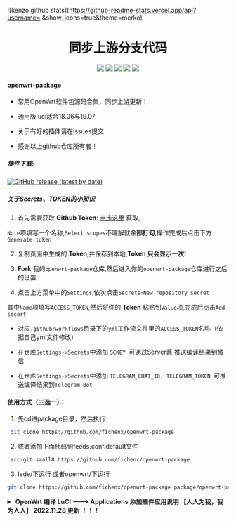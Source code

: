 ![kenzo github stats](https://github-readme-stats.vercel.app/api?username= &show_icons=true&theme=merko)
<div align="center">
<h1 align="center">同步上游分支代码</h1>
<img src="https://img.shields.io/github/issues/fichenx/openwrt-package?color=green">
<img src="https://img.shields.io/github/stars/fichenx/openwrt-package?color=yellow">
<img src="https://img.shields.io/github/forks/fichenx/openwrt-package?color=orange">
<img src="https://img.shields.io/github/license/fichenx/openwrt-package?color=ff69b4">
<img src="https://img.shields.io/github/languages/code-size/fichenx/openwrt-package?color=blueviolet">
</div>


#### openwrt-package

*  常用OpenWrt软件包源码合集，同步上游更新！

*  通用版luci适合18.06与19.07

*  关于有好的插件请在issues提交

*  感谢以上github仓库所有者！

##### 插件下载:

[![GitHub release (latest by date)](https://img.shields.io/github/v/release/fichenx/compile-package?style=for-the-badge&label=插件更新下载)](https://github.com/fichenx/compile-package/releases/latest)

##### 关于Secrets、TOKEN的小知识


1. 首先需要获取 **Github Token**: [点击这里](https://github.com/settings/tokens/new) 获取,

 `Note`项填写一个名称,`Select scopes`不理解就**全部打勾**,操作完成后点击下方`Generate token`

2. 复制页面中生成的 **Token**,并保存到本地,**Token 只会显示一次!**

3. **Fork** 我的`openwrt-package`仓库,然后进入你的`openwrt-package`仓库进行之后的设置

4. 点击上方菜单中的`Settings`,依次点击`Secrets`-`New repository secret`

其中`Name`项填写`ACCESS_TOKEN`,然后将你的 **Token** 粘贴到`Value`项,完成后点击`Add secert`

* 对应`.github/workflows`目录下的`yml`工作流文件里的`ACCESS_TOKEN`名称（依据自己yml文件修改）

* 在仓库`Settings->Secrets`中添加 `SCKEY `可通过[Server酱](http://sc.ftqq.com) 推送编译结果到微信

* 在仓库`Settings->Secrets`中添加 `TELEGRAM_CHAT_ID, TELEGRAM_TOKEN `可推送编译结果到`Telegram Bot`




#### 使用方式（三选一）：

1. 先cd进package目录，然后执行

```bash
 git clone https://github.com/fichenx/openwrt-package
```
2. 或者添加下面代码到feeds.conf.default文件

```bash
 src-git small8 https://github.com/fichenx/openwrt-package
```
3. lede/下运行 或者openwrt/下运行

```bash
git clone https://github.com/fichenx/openwrt-package package/openwrt-package
```


<details>
<summary><b>&nbsp;OpenWrt 编译 LuCI ---> Applications 添加插件应用说明 【人人为我，我为人人】   2022.11.28 更新 ！！！</b><br/></summary>

make menuconfig  进入定制界面<br/>
进入编译选项配置界面,.按照需要配置.( ‘*’ 代表编入固件，‘M’ 表示编译成模块或者IPK包， ‘空’不编译 )<br/>
非常感谢大佬”L有大雕“更正补充，20181121<br/>
大佬源码仓库：https://github.com/coolsnowwolf/lede<br/>
内容仅供参考，请根据个人实际情况使用，如果出现问题则后果自负。<br/>
注：应用后面标记 “ * ” 为最近新添加；标记“ ! ”与其他插件依赖或冲突。<br/>
-------------------------------------------------------------------------------------------------------------------<br/>
LuCI ---> Applications ---> luci-app-accesscontrol             #访问时间控制<br/>
LuCI ---> Applications ---> luci-app-acme             #ACME自动化证书管理环境<br/>
LuCI ---> Applications ---> luci-app-adblock   #ADB广告过滤<br/>
LuCI ---> Applications ---> luci-app-adbyby-plus             #广告屏蔽大师Plus +<br/>
LuCI ---> Applications ---> luci-app-adbyby   #广告过滤大师（丢弃）<br/>
LuCI ---> Applications ---> luci-app-adguardhome             #AdGuard home广告过滤（Le库以外的插件）<br/>
LuCI ---> Applications ---> luci-app-adkill     #广告过滤（丢弃）<br/>
LuCI ---> Applications ---> luci-app-advanced-reboot             #Linksys高级重启<br/>
LuCI ---> Applications ---> luci-app-advancedsetting             #系统高级设置（Le库以外的插件）<br/>
LuCI ---> Applications ---> luci-app-ahcp             #Ad-Hoc配置协议(AHCP) ipv6 and 双栈 自动配置协议 !<br/>
LuCI ---> Applications ---> luci-app-airplay2   #Apple AirPlay2 无损音频接收服务器<br/>
LuCI ---> Applications ---> luci-app-aliddns   #阿里DDNS客户端（丢弃，集成至ddns）<br/>
LuCI ---> Applications ---> luci-app-aliyundrive-fuse             #阿里云盘FUSE磁盘挂载  *<br/>
LuCI ---> Applications ---> luci-app-aliyundrive-webdav             #阿里云盘 WebDAV 服务<br/>
LuCI ---> Applications ---> luci-app-amule             #aMule下载工具 !<br/>
LuCI ---> Applications ---> luci-app-argon-config             #Argon主题配置插件（Le库以外的插件）<br/>
LuCI ---> Applications ---> luci-app-aria2 # Aria2下载工具<br/>
LuCI ---> Applications ---> luci-app-arpbind             #IP/MAC绑定<br/>
LuCI ---> Applications ---> luci-app-asterisk             #支持Asterisk电话服务器<br/>
LuCI ---> Applications ---> luci-app-attendedsysupgrade             #固件更新升级相关<br/>
LuCI ---> Applications ---> luci-app-autoreboot             #支持计划重启<br/>
LuCI ---> Applications ---> luci-app-baidupcs-web             #百度网盘管理<br/>
LuCI ---> Applications ---> luci-app-bcp38             #BCP38网络入口过滤（不确定）<br/>
LuCI ---> Applications ---> luci-app-bird1-ipv4             #对Bird1-ipv4的支持<br/>
LuCI ---> Applications ---> luci-app-bird1-ipv6             #对Bird1-ipv6的支持<br/>
LuCI ---> Applications ---> luci-app-bird4   #Bird 4（未知）（丢弃）<br/>
LuCI ---> Applications ---> luci-app-bird6   #Bird 6（未知）（丢弃）<br/>
LuCI ---> Applications ---> luci-app-bmx6             #BMX6路由协议<br/>
LuCI ---> Applications ---> luci-app-bmx7             #BMX7路由协议（丢弃）<br/>
LuCI ---> Applications ---> luci-app-caldav             #联系人（丢弃）<br/>
LuCI ---> Applications ---> luci-app-cifs-mount   #CIFS/SMB挂载设置<br/>
LuCI ---> Applications ---> luci-app-cifsd             #CIFS/SMB网络共享<br/>
LuCI ---> Applications ---> luci-app-cjdns             #加密IPV6网络相关<br/>
LuCI ---> Applications ---> luci-app-clamav             #ClamAV杀毒软件<br/>
LuCI ---> Applications ---> luci-app-clash             #Clash客户端（Le库以外的插件）<br/>
LuCI ---> Applications ---> luci-app-commands             #Shell命令模块<br/>
LuCI ---> Applications ---> luci-app-cshark             #CloudShark捕获工具<br/>
LuCI ---> Applications ---> luci-app-dawn             #分布式AP管理程序<br/>
LuCI ---> Applications ---> luci-app-ddns   #动态域名 DNS（集成阿里DDNS客户端）<br/>
LuCI ---> Applications ---> luci-app-diag-core   #core诊断工具<br/>
LuCI ---> Applications ---> luci-app-diskman   #磁盘管理工具<br/>
    luci-app-diskman ---> Include btrfs-progs   #新型的写时复制 (COW)<br/>
    luci-app-diskman ---> Include lsblk   #lsblk命令 用于列出所有可用块设备的信息<br/>
    luci-app-diskman ---> Include mdadm   #mdadm命令 用于创建、管理、监控RAID设备的工具<br/>
    luci-app-diskman ---> Include kmod-md-raid456   #RAID 4,5,6 驱动程序模块（丢弃）<br/>
    luci-app-diskman ---> Include kmod-md-linear   #RAID 驱动程序模块（丢弃）<br/>
LuCI ---> Applications ---> luci-app-dnscrypt-proxy             #DNSCrypt解决DNS污染<br/>
LuCI ---> Applications ---> luci-app-dnsfilter             #DNSFilter基于DNS的广告过滤<br/>
LuCI ---> Applications ---> luci-app-dnsforwarder             #DNSForwarder防DNS污染<br/>
LuCI ---> Applications ---> luci-app-dnspod             #DNSPod动态域名解析（丢弃）<br/>
LuCI ---> Applications ---> luci-app-docker             #Docker容器LuCI ---> Applications ---> luci-app-dockerman             #Dockerman容器  *<br/>
LuCI ---> Applications ---> luci-app-dump1090             #民航无线频率（不确定）<br/>
LuCI ---> Applications ---> luci-app-dynapoint             #DynaPoint（未知）<br/>
LuCI ---> Applications ---> luci-app-e2guardian   #Web内容过滤器<br/>
LuCI ---> Applications ---> luci-app-easymesh   #简单MESH(可有线+无线回程)<br/>
LuCI ---> Applications ---> luci-app-eqos             #基于IP地址限速（Le库以外的插件）<br/>
LuCI ---> Applications ---> luci-app-familycloud   #家庭云盘<br/>
LuCI ---> Applications ---> luci-app-fileassistant   #文件管理助手（Le库以外的插件）<br/>
LuCI ---> Applications ---> luci-app-filetransfer             #文件传输（可web安装ipk包）<br/>
LuCI ---> Applications ---> luci-app-firewall   #添加防火墙<br/>
LuCI ---> Applications ---> luci-app-flowoffload             #Turbo ACC网络加速（集成FLOW,BBR,NAT,DNS（丢弃，移至TurboACC）<br/>
LuCI ---> Applications ---> luci-app-freifunk-diagnostics   #freifunk组件 诊断（未知）（丢弃）<br/>
LuCI ---> Applications ---> luci-app-freifunk-policyrouting             #freifunk组件 策略路由（未知）（丢弃）<br/>
LuCI ---> Applications ---> luci-app-freifunk-widgets             #freifunk组件 索引（未知）（丢弃）<br/>
LuCI ---> Applications ---> luci-app-frpc   #内网穿透Frp客户端<br/>
LuCI ---> Applications ---> luci-app-frps   #内网穿透Frp服务端<br/>
LuCI ---> Applications ---> luci-app-fwknopd             #Firewall Knock Operator服务器<br/>
LuCI ---> Applications ---> luci-app-guest-wifi   #WiFi访客网络<br/>
LuCI ---> Applications ---> luci-app-gfwlist   #GFW域名列表（丢弃）<br/>
LuCI ---> Applications ---> luci-app-go-aliyundrive-webdav   #阿里云盘webdav协议(文件管理/同步等)  *<br/>
LuCI ---> Applications ---> luci-app-gost             #隐蔽的https代理（Le库以外的插件）<br/>
LuCI ---> Applications ---> luci-app-haproxy-tcp   #HAProxy负载均衡-TCP<br/>
LuCI ---> Applications ---> luci-app-hd-idle             #硬盘休眠<br/>
LuCI ---> Applications ---> luci-app-hnet             #Homenet Status家庭网络控制协议<br/>
LuCI ---> Applications ---> luci-app-https-dns-proxy             #通过HTTPS代理为DNS提供Web UI<br/>
LuCI ---> Applications ---> luci-app-ipsec-server             #服务器 IPSec  *<br/>
LuCI ---> Applications ---> luci-app-ipsec-virtual**d             #virtual**服务器 IPSec<br/>
LuCI ---> Applications ---> luci-app-jd-dailybonus             #京东签到服务（丢弃）<br/>
LuCI ---> Applications ---> luci-app-kodexplorer             #KOD可道云私人网盘（与vnStat冲突 ! ）<br/>
LuCI ---> Applications ---> luci-app-kooldns             #VPN服务器 ddns替代方案（丢弃）<br/>
LuCI ---> Applications ---> luci-app-koolproxy             #KP去广告（丢弃）<br/>
LuCI ---> Applications ---> luci-app-lxc   #LXC容器管理<br/>
LuCI ---> Applications ---> luci-app-meshwizard #网络设置向导（丢弃）<br/>
LuCI ---> Applications ---> luci-app-minidlna   #完全兼容DLNA / UPnP-AV客户端的服务器软件<br/>
LuCI ---> Applications ---> luci-app-mjpg-streamer   #兼容Linux-UVC的摄像头程序<br/>
LuCI ---> Applications ---> luci-app-mosdns   #MosDNS转发器  *<br/>
LuCI ---> Applications ---> luci-app-mtwifi             #MTWiFi驱动的支持 （丢弃）<br/>
LuCI ---> Applications ---> luci-app-mmc-over-gpio   #添加SD卡操作界面（丢弃）<br/>
LuCI ---> Applications ---> luci-app-multiwan   #多拨虚拟网卡（丢弃，移至syncdial）<br/>
LuCI ---> Applications ---> luci-app-mwan   #MWAN负载均衡（丢弃）<br/>
LuCI ---> Applications ---> luci-app-music-remote-center   #PCHiFi 数字转盘遥控<br/>
LuCI ---> Applications ---> luci-app-mwan3   #MWAN3负载均衡<br/>
LuCI ---> Applications ---> luci-app-mwan3helper   #MWAN3分流助手<br/>
LuCI ---> Applications ---> luci-app-n2n_v2   #N2N内网穿透 N2N v2 VPN服务<br/>
LuCI ---> Applications ---> luci-app-netdata             #Netdata实时监控（图形化）<br/>
LuCI ---> Applications ---> luci-app-nfs   #NFS网络共享<br/>
LuCI ---> Applications ---> luci-app-nft-qos             #QOS流控 Nftables版<br/>
LuCI ---> Applications ---> luci-app-ngrokc             #Ngrok 内网穿透（丢弃）<br/>
LuCI ---> Applications ---> luci-app-nlbwmon   #网络带宽监视器<br/>
LuCI ---> Applications ---> luci-app-noddos             #NodDOS Clients 阻止DDoS攻击<br/>
LuCI ---> Applications ---> luci-app-nps   #内网穿透nps<br/>
LuCI ---> Applications ---> luci-app-ntpc   #NTP时间同步服务器<br/>
LuCI ---> Applications ---> luci-app-ocserv             #OpenConnect VPN服务<br/>
LuCI ---> Applications ---> luci-app-olsr             #OLSR配置和状态模块<br/>
LuCI ---> Applications ---> luci-app-olsr-services             #OLSR服务器<br/>
LuCI ---> Applications ---> luci-app-olsr-viz   #OLSR可视化<br/>
LuCI ---> Applications ---> luci-app-ocserv   #OpenConnect VPN服务（丢弃）<br/>
LuCI ---> Applications ---> luci-app-omcproxy             #嵌入式IGMPv3和MLDv2组播代理  *<br/>
LuCI ---> Applications ---> luci-app-openclash             #运行在OpenWrt上的Clash代理客户端（Le库以外的插件）<br/>
LuCI ---> Applications ---> luci-app-openvpn             #OpenVPN客户端<br/>
LuCI ---> Applications ---> luci-app-openvpn-server             #易于使用的OpenVPN服务器 Web-UI<br/>
LuCI ---> Applications ---> luci-app-oscam   #OSCAM服务器（丢弃）<br/>
LuCI ---> Applications ---> luci-app-p910nd   #打印服务器模块<br/>
LuCI ---> Applications ---> luci-app-pagekitec   #Pagekitec内网穿透客户端<br/>
LuCI ---> Applications ---> luci-app-passwall             #科学上网（Li大佬插件）<br/>
    Configuration ---> Include Brook             #Brook代理(跨平台强加密且不可检测代理)<br/>
    Configuration ---> Include ChinaDNS-NG             #防污染DNS服务<br/>
    Configuration ---> Include Haproxy             #HAProxy             #HAProxy负载均衡<br/>
    Configuration ---> Include Hysteria             #Hysteria双边加速工具<br/>
    Configuration ---> Include Kcptun             #Kcptun双边加速工具<br/>
    Configuration ---> Include NaiveProxy             #NaiveProxy代理(Chrome网络堆栈伪装流量)<br/>
    Configuration ---> Include PDNSD             #DNS服务器<br/>
    Configuration ---> Include Shadowsocks Libev Client             #SS Libev客户端(轻量级)<br/>
    Configuration ---> Include Shadowsocks Libev Server             #SS Libev服务端(轻量级)<br/>
    Configuration ---> Include Shadowsocks Rust Client             #SS Rust客户端(负载均衡/探测延迟)<br/>
    Configuration ---> Include ShadowsocksR Libev Client             #SSR Libev客户端(轻量级)<br/>
    Configuration ---> Include ShadowsocksR Libev Server             #SSR Libev服务端(轻量级)<br/>
    Configuration ---> Include Simple-Obfs (Shadowsocks plugin)             #simple-Obfs简单混淆工具(Nginx)<br/>
    Configuration ---> Include Trojan_GO             #Trojan_GO代理(直接模仿协议HTTPS)<br/>
    Configuration ---> Include Trojan_Plus             #Trojan_Plus代理(直接模仿协议HTTPS)<br/>
    Configuration ---> Include V2ray             #V2Ray代理<br/>
    Configuration ---> Include v2ray-plugin (Shadowsocks plugin)             #SS V2ray插件(WebSocket+TLS )<br/>
    Configuration ---> Include Xray             #Xray代理(XTLS)<br/>
    Configuration ---> Include Xray-Plugin (Shadowsocks Plugin)             #SS Xray插件(WebSocket+TLS )   *<br/>
    Configuration ---> Include Dns2socks             #DNS服务器（丢弃）<br/>
    Configuration ---> Include Redsocks2             #Redsocks2代理(透明TCP定向Socks/HTTPS代理服务器)（丢弃）<br/>
    Configuration ---> Include Shadowsocks             #SS代理（丢弃）<br/>
    Configuration ---> Include Shadowsocks Server             #SS服务器（丢弃）<br/>
    Configuration ---> Include Shadowsocks Rust (AEAD ciphers only)             #SS-RUST代理(AEAD加密)（丢弃）<br/>
    Configuration ---> Include ShadowsocksR   #SSR代理（丢弃）<br/>
    Configuration ---> Include ShadowsocksR Server             #SSR服务器（丢弃）<br/>
    Configuration ---> Include Https DNS Proxy(DoH)             #HttpsDNS服务（丢弃）<br/>
LuCI ---> Applications ---> luci-app-pgyvirtual**             #蒲公英virtual**   *<br/>
LuCI ---> Applications ---> luci-app-phtunnel             #花生壳PHTunnel内网穿透   *<br/>
LuCI ---> Applications ---> luci-app-polipo             #Polipo代理(是一个小型且快速的网页缓存代理)<br/>
LuCI ---> Applications ---> luci-app-pppoe-relay             #PPPoE NAT穿透 点对点协议（PPP）<br/>
LuCI ---> Applications ---> luci-app-pptp-server             #VPN服务器 PPTP<br/>
LuCI ---> Applications ---> luci-app-privoxy             #Privoxy网络代理(带过滤无缓存)<br/>
LuCI ---> Applications ---> luci-app-ps3netsrv             #PS3 NET服务器(用于加载蓝光/游戏ISO/PKG)<br/>
LuCI ---> Applications ---> luci-app-pushbot             #全能推送(钉钉推送,企业微信推送,Bark,PushPlus推送)<br/>
LuCI ---> Applications ---> luci-app-qbittorrent             #BT下载工具(qBittorrent)<br/>
    Build Version Selection (Static Build)  ---> Static Build             #选择静态编译版本<br/>
    Build Version Selection (Static Build)  ---> Dynamic Build             #选择动态编译版本<br/>
LuCI ---> Applications ---> luci-app-qbittorrent-simple             #BT下载工具(qBittorrent)简化版   *<br/>
    Build Version Selection (Static Build)  ---> Static Build             #选择静态编译版本<br/>
    Build Version Selection (Static Build)  ---> Dynamic Build             #选择动态编译版本<br/>
LuCI ---> Applications ---> luci-app-qos   #流量服务质量(QoS)流控<br/>
LuCI ---> Applications ---> luci-app-radicale   #CalDAV/CardDAV同步工具<br/>
LuCI ---> Applications ---> luci-app-ramfree             #释放内存<br/>
LuCI ---> Applications ---> luci-app-rclone             #命令行云端同步工具<br/>
    Include rclone-webui             #Rclone界面<br/>
    Include rclone-ng (another webui)             #Rclone另一个界面<br/>
    Include fuse-utils (mount cloud storage)             #fuse-utils（挂载云存储）（丢弃）<br/>
LuCI ---> Applications ---> luci-app-rp-pppoe-server             #Roaring Penguin PPPoE Server 服务器<br/>
LuCI ---> Applications ---> luci-app-samba   #网络共享（Samba）<br/>
LuCI ---> Applications ---> luci-app-samba4   #网络共享（Samba4）<br/>
LuCI ---> Applications ---> luci-app-serverchan   #微信/Telegram推送的插件<br/>
LuCI ---> Applications ---> luci-app-sfe             #Turbo ACC网络加速（丢弃，移至TurboACC）<br/>
LuCI ---> Applications ---> luci-app-shadowsocks   #SS科学上网（丢弃）<br/>
LuCI ---> Applications ---> luci-app-shadowsocks-libes             #SS-libev服务端<br/>
LuCI ---> Applications ---> luci-app-shairplay             #支持AirPlay功能<br/>
LuCI ---> Applications ---> luci-app-siitwizard             #SIIT配置向导  SIIT-Wizzard<br/>
LuCI ---> Applications ---> luci-app-simple-adblock             #简单的广告拦截<br/>
LuCI ---> Applications ---> luci-app-smartdns             #SmartDNS本地服务器<br/>
LuCI ---> Applications ---> luci-app-socat             #Socat多功能的网络工具(端口转发)   *<br/>
LuCI ---> Applications ---> luci-app-softethervpn             #SoftEther VPN服务器  NAT穿透<br/>
LuCI ---> Applications ---> luci-app-splash             #Client-Splash是无线MESH网络的一个热点认证系统<br/>
LuCI ---> Applications ---> luci-app-sqm             #流量智能队列管理（QOS）<br/>
LuCI ---> Applications ---> luci-app-squid   #Squid代理服务器<br/>
LuCI ---> Applications ---> luci-app-ssr-plus   #SSR科学上网Plus+（Le大佬插件）<br/>
    SS Client Selection (SS-libev)   ---> None             #不选  *<br/>
    SS Client Selection (SS-libev)   ---> SS-libev             #选择 SS Libev，C语言版(轻量级) *<br/>
    SS Client Selection (SS-libev)   ---> ssrust             #选择 SS rust，Rust语言版(负载均衡/探测延迟)  *<br/>
    SS Server Selection (SS-libev)   ---> None             #不选  *<br/>
    SS Server Selection (SS-libev)   ---> Shadowsocks-libev             #选择 Shadowsocks Libev，C语言版(轻量级)  *<br/>
    SS Server Selection (SS-libev)   ---> Shadowsocks-rust             #选择 Shadowsocks rust，Rust语言版(负载均衡/探测延迟)  *<br/>
    Shadowsocks-core Selection (Xray-core)  ---> None             #不选  *<br/>
    Shadowsocks-core Selection (Xray-core)  ---> Shadowsocks-core             #“Shadowsocks核心  *<br/>
    Shadowsocks-core Selection (Xray-core)  ---> Xray-core             #Xray核心  *<br/>
    Shadowsocks-core Selection (Xray-core)  ---> SagerNet-core             #Shadowsocks核心增强版  *<br/>
    luci-app-ssr-plus ---> Include Kcptun             #Kcptun双边加速工具<br/>
    luci-app-ssr-plus ---> Include Hysteria             #轻量代理-专为恶劣网络环境进行优化的网络工具(双边加速)  *<br/>
    luci-app-ssr-plus ---> Include IPT2Socks             #IPT2Socks轻量代理  *<br/>
    luci-app-ssr-plus ---> Include NaiveProxy             #NaiveProxy代理(Chrome网络堆栈伪装流量)<br/>
    luci-app-ssr-plus ---> Include Shadowsocks2             #Shadowsocks2代理(透明TCP定向Socks/HTTPS代理服务器)<br/>
    luci-app-ssr-plus ---> Include Simple-Obfs Plugin             #SS Simple-Obfs混淆代理(Nginx)<br/>
    luci-app-ssr-plus ---> Include SS Shadowsocks Plugin             #SS Shadowsocks代理(WebSocket+TLS )<br/>
    luci-app-ssr-plus ---> Include Shadowsocks Libev Client             #Shadowsocks Libev客户端(轻量级)<br/>
    luci-app-ssr-plus ---> Include Shadowsocks Libev Server             #Shadowsocks Libev服务端(轻量级)<br/>
    luci-app-ssr-plus ---> Include Trojan             #Trojan代理(直接模仿协议HTTPS)<br/>
    Include libustream-ssl  ---> Include libustream-wolfssl             #选择wolfSSL库(传输层安全协议)<br/>
    Include libustream-ssl  ---> Include libustream-openssl             #选择OpenSSL库(传输层安全协议)<br/>
    luci-app-ssr-plus ---> Include Kcptun             #Kcptun双边加速工具<br/>
    luci-app-ssr-plus ---> Include NaiveProxy             #NaiveProxy代理(Chrome网络堆栈伪装流量)<br/>
    luci-app-ssr-plus ---> Include Redsocks2             #Redsocks2代理(透明TCP定向Socks/HTTPS代理服务器)<br/>
    luci-app-ssr-plus ---> Include Shadowsocks Libev Client             #SS Libev客户端(轻量级)<br/>
    luci-app-ssr-plus ---> Include Shadowsocks Libev Server             #SS Libev服务端(轻量级)<br/>
    luci-app-ssr-plus ---> Include Shadowsocks Rust Client             #SS Rust客户端(负载均衡/探测延迟)<br/>
    luci-app-ssr-plus ---> Include Shadowsocks Rust Server             #SS Rust服务端(负载均衡/探测延迟)<br/>
    luci-app-ssr-plus ---> Include ShadowsocksR Libev Client             #SSR Libev客户端(轻量级)<br/>
    luci-app-ssr-plus ---> Include ShadowsocksR Libev Server             #SSR Libev服务端(轻量级)<br/>
    luci-app-ssr-plus ---> Include Simple-Obfs Plugin             #SS Simple-Obfs混淆代理(Nginx)<br/>
    luci-app-ssr-plus ---> Include Trojan             #Trojan代理(直接模仿协议HTTPS)<br/>
    luci-app-ssr-plus ---> Include Shadowsocks V2ray Plugin             #SS V2ray代理(WebSocket+TLS )<br/>
    luci-app-ssr-plus ---> Include Xray             #Xray代理(XTLS)<br/>
    luci-app-ssr-plus ---> Include Shadowsocks New Version             #新SS代理（丢弃）<br/>
    luci-app-ssr-plus ---> Include Shadowsocks             #SS代理（丢弃）<br/>
    luci-app-ssr-plus ---> Include Shadowsocks Rust (AEAD ciphers only)             #SS-RUST代理(AEAD密码)  （丢弃）<br/>
    luci-app-ssr-plus ---> Include V2ray             #V2Ray代理（丢弃）<br/>
    luci-app-ssr-plus ---> Include Xray (V2RAY/Trojan-GO implemented)             #Xray代理（丢弃）<br/>
    luci-app-ssr-plus ---> Include Trojan-go             #Trojan-go代理（丢弃）<br/>
    luci-app-ssr-plus ---> Include Shadowsocks Server             #SS服务器（丢弃）<br/>
    luci-app-ssr-plus ---> Include Shadowsocks Rust Server             #SS Rust服务器（丢弃）<br/>
    luci-app-ssr-plus ---> Include ShadowsocksR Server             #SSR服务器（丢弃）<br/>
    luci-app-ssr-plus ---> Include DNS2SOCKS             #DNS服务器（丢弃）<br/>
    luci-app-ssr-plus ---> Include ShadowsocksR Socks and Tunnel（丢弃）<br/>
    luci-app-ssr-plus ---> Include Socks Server             #socks代理服务器（丢弃）<br/>
LuCI ---> Applications ---> luci-app-ssr-pro             #SSR-Pro（丢弃）<br/>
LuCI ---> Applications ---> luci-app-ssrserver-python             #ShadowsocksR Python服务器<br/>
LuCI ---> Applications ---> luci-app-statistics             #流量监控工具<br/>
LuCI ---> Applications ---> luci-app-syncdial             #多拨虚拟网卡（原macvlan）<br/>
LuCI ---> Applications ---> luci-app-tinyproxy             #Tinyproxy是 HTTP(S)代理服务器<br/>
LuCI ---> Applications ---> luci-app-transmission   #BT下载工具<br/>
LuCI ---> Applications ---> luci-app-travelmate             #旅行路由器<br/>
LuCI ---> Applications ---> luci-app-ttyd     #网页终端命令行<br/>
LuCI ---> Applications ---> luci-app-turboacc       #Turbo ACC 网络加速(支持 Fast Path 或者 硬件 NAT)<br/>
    luci-app-turboacc ---> Include Flow Offload      #Flow Offload加速(提高路由转发效率)  *<br/>
    luci-app-turboacc ---> Include Shortcut-FE             #Shortcut-FE 流量分载<br/>
    luci-app-turboacc ---> Include Shortcut-FE CM   #Shortcut-FE 流量分载(高通芯片版)  *<br/>
    luci-app-turboacc ---> Include BBR CCA             #BBR拥塞控制算法提升TCP网络性能<br/>
    luci-app-turboacc ---> Include Pdnsd   #DNS防污染 Pdnsd  *<br/>
    luci-app-turboacc ---> Include DNSForwarder             #DNS防污染 Forwarder<br/>
    luci-app-turboacc ---> Include DNSProxy             #DNS防污染 Proxy<br/>
LuCI ---> Applications ---> luci-app-udpxy             #udpxy做组播服务器<br/>
LuCI ---> Applications ---> luci-app-uhttpd             #uHTTPd Web服务器<br/>
LuCI ---> Applications ---> luci-app-unblockmusic             #解锁网易云灰色歌曲3合1新版本<br/>
    UnblockNeteaseMusic Golang Version             #Golang版本<br/>
    UnblockNeteaseMusic NodeJS Version             #NodeJS版本<br/>
LuCI ---> Applications ---> luci-app-unblockneteasemusic-go             #解除网易云音乐（合并）<br/>
LuCI ---> Applications ---> luci-app-unblockneteasemusic-mini             #解除网易云音乐（合并）<br/>
LuCI ---> Applications ---> luci-app-unbound             #Unbound DNS解析器<br/>
LuCI ---> Applications ---> luci-app-upnp   #通用即插即用UPnP（端口自动转发）<br/>
LuCI ---> Applications ---> luci-app-usb-printer             #USB 打印服务器<br/>
LuCI ---> Applications ---> luci-app-uugamebooster             #UU网游加速器<br/>
LuCI ---> Applications ---> luci-app-v2ray-server   #V2Ray 服务器<br/>
LuCI ---> Applications ---> luci-app-v2ray-pro             #V2Ray透明代理（丢弃，集成SSR）<br/>
LuCI ---> Applications ---> luci-app-verysync             #微力同步<br/>
LuCI ---> Applications ---> luci-app-vlmcsd             #KMS服务器设置<br/>
LuCI ---> Applications ---> luci-app-vnstat   #vnStat网络监控（图表）（与kodexplorer冲突 ! ）<br/>
LuCI ---> Applications ---> luci-app-vpnbypass             #VPN BypassWebUI  绕过VPN设置<br/>
LuCI ---> Applications ---> luci-app-vsftpd             #FTP服务器<br/>
LuCI ---> Applications ---> luci-app-vssr             #VSSR科学上网（je大佬插件）<br/>
    luci-app-vssr ---> Include Xray             #Xray代理(XTLS)<br/>
    luci-app-vssr ---> Include Trojan             #Trojan代理(直接模仿协议HTTPS)<br/>
    luci-app-vssr ---> Include Kcptun             #Kcptun双边加速工具<br/>
    luci-app-vssr ---> Include Shadowsocks Xray Plugin             #SS Xray代理<br/>
    luci-app-vssr ---> Include ShadowsocksR Libev Server             #SSR Libev服务端(轻量级)<br/>
LuCI ---> Applications ---> luci-app-watchcat             #断网检测功能与定时重启<br/>
LuCI ---> Applications ---> luci-app-webadmin             #Web管理页面设置<br/>
LuCI ---> Applications ---> luci-app-webdav             #WebDAV阿里云盘  *<br/>
LuCI ---> Applications ---> luci-app-webshell             #网页命令行终端（丢弃）<br/>
LuCI ---> Applications ---> luci-app-wifischedule             #WiFi 计划<br/>
LuCI ---> Applications ---> luci-app-wireguard             #VPN服务器 WireGuard状态<br/>
LuCI ---> Applications ---> luci-app-wireless-regdb             #WiFi无线<br/>
LuCI ---> Applications ---> luci-app-wol   #WOL网络唤醒<br/>
LuCI ---> Applications ---> luci-app-wrtbwmon             #实时流量监测<br/>
LuCI ---> Applications ---> luci-app-xlnetacc             #迅雷快鸟<br/>
LuCI ---> Applications ---> luci-app-zerotier             #ZeroTier内网穿透<br/>
----------------------------------------------------------------------------------------<br/>
转载的时候请注明出处（https://www.right.com.cn/forum/thread-344825-1-1.html）<br/>
支持 iPv6：<br/>
1、Extra packages  --->  ipv6helper  （选定这个后下面几项自动选择了）<br/>
Network  --->  odhcp6c<br/>
Network  --->  odhcpd-ipv6only<br/>
LuCI  --->  Protocols  --->  luci-proto-ipv6<br/>
LuCI  --->  Protocols  --->  luci-proto-ppp<br/>
<br/>
2、打开适用于VMware的VM Tools<br/>
Utilities  --->  open-vm-tools             #打开适用于VMware的VM Tools<br/>
Utilities  --->  open-vm-tools-fuse             #打开适用于VMware的VM Tools<br/>
3、第二次编译：<br/>
cd lede                                                                               # 进入LEDE目录<br/>
git pull                                                                                           # 同步更新L大源码<br/>
./scripts/feeds update -a && ./scripts/feeds install -a               # 更新Feeds<br/>
rm -rf ./tmp && rm -rf .config                                                          # 清除编译配置和缓存<br/>
make menuconfig                                                                # 进入编译配置菜单<br/>
make -jn V=99                                                                               # 开始编译 n=线程数+1，例如4线程的I5填-j5<br/>
4、编译丰富插件时，建议修改下面两项默认大小，留足插件空间。（x86/64）！！！<br/>
Target Images ---> (16) Kernel partition size (in MB)                        #默认是 (16) 建议修改 (256)<br/>
Target Images ---> (160) Root filesystem partition size (in MB)                   #默认是 (160) 建议修改 (512)<br/>

</details>








